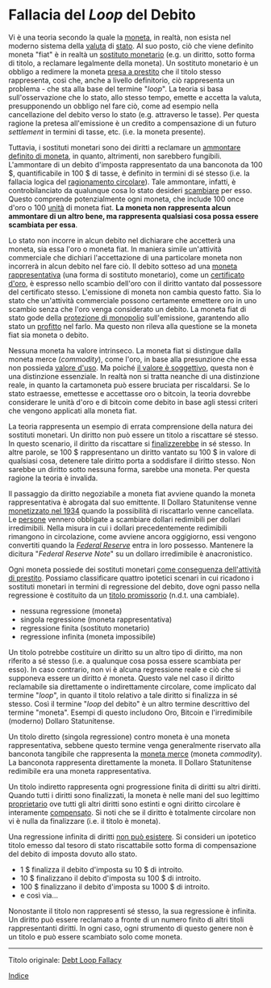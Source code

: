 # Fallacia del _Loop_ del Debito



Vi è una teoria secondo la quale la [moneta](ch005-money-taxonomy.md), in realtà, non esista nel moderno sistema della [valuta](https://en.wikipedia.org/wiki/Currency) di [stato](ch101-glossary.md#stato). Al suo posto, ciò che viene definito moneta "fiat" è in realtà un [sostituto monetario](https://wiki.mises.org/wiki/Money_substitutes) (e.g. un diritto, sotto forma di titolo, a reclamare legalmente della moneta). Un sostituto monetario è un obbligo a redimere la moneta [presa a prestito](ch101-glossary.md#prendere-a-prestito) che il titolo stesso rappresenta, così che, anche a livello definitorio, ciò rappresenta un problema - che sta alla base del termine "_loop_". La teoria si basa sull'osservazione che lo stato, allo stesso tempo, emette e accetta la valuta, presupponendo un obbligo nel fare ciò, come ad esempio nella cancellazione del debito verso lo stato (e.g. attraverso le tasse). Per questa ragione la pretesa all'emissione è un credito a compensazione di un futuro _settlement_ in termini di tasse, etc. (i.e. la moneta presente).

Tuttavia, i sostituti monetari sono dei diritti a reclamare un [ammontare definito di moneta](https://wiki.mises.org/wiki/Money_substitutes#Nature), in quanto, altrimenti, non sarebbero fungibili. L'ammontare di un debito d'imposta rappresentato da una banconota da 100 $, quantificabile in 100 $ di tasse, è definito in termini di sé stesso (i.e. la fallacia logica del [ragionamento circolare](https://it.wikipedia.org/wiki/Diallele)). Tale ammontare, infatti, è controbilanciato da qualunque cosa lo stato desideri [scambiare](ch101-glossary.md#scambio) per esso. Questo comprende potenzialmente ogni moneta, che include 100 once d'oro o 100 [unità](ch101-glossary.md#unità) di moneta fiat. **La moneta non rappresenta alcun ammontare di un altro bene, ma rappresenta qualsiasi cosa possa essere scambiata per essa**.

Lo stato non incorre in alcun debito nel dichiarare che accetterà una moneta, sia essa l'oro o moneta fiat. In maniera simile un'attività commerciale che dichiari l'accettazione di una particolare moneta non incorrerà in alcun debito nel fare ciò. Il debito sotteso ad una [moneta rappresentativa](https://en.wikipedia.org/wiki/Representative_money) (una forma di sostituto monetario), come un [certificato d'oro](https://en.wikipedia.org/wiki/Gold_certificate), è espresso nello scambio dell'oro con il diritto vantato dal possessore del certificato stesso. L'emissione di moneta non cambia questo fatto. Sia lo stato che un'attività commerciale possono certamente emettere oro in uno scambio senza che l'oro venga considerato un debito. La moneta fiat di stato gode della [protezione di monopolio](https://it.wikipedia.org/wiki/Contraffazione) sull'emissione, garantendo allo stato un [profitto](https://it.wikipedia.org/wiki/Signoraggio) nel farlo. Ma questo non rileva alla questione se la moneta fiat sia moneta o debito.

Nessuna moneta ha valore intrinseco. La moneta fiat si distingue dalla moneta merce (_commodity_), come l'oro, in base alla presunzione che essa non possieda [valore d'uso](https://en.wikipedia.org/wiki/Use_value). Ma poiché [il valore è soggettivo](https://en.wikipedia.org/wiki/Subjective_theory_of_value), questa non è una distinzione essenziale. In realtà non si tratta neanche di una distinzione reale, in quanto la cartamoneta può essere bruciata per riscaldarsi. Se lo stato estraesse, emettesse e accettasse oro o bitcoin, la teoria dovrebbe considerare le unità d'oro e di bitcoin come debito in base agli stessi criteri che vengono applicati alla moneta fiat.

La teoria rappresenta un esempio di errata comprensione della natura dei sostituti monetari. Un diritto non può essere un titolo a riscattare sé stesso. In questo scenario, il diritto da riscattare si [finalizzerebbe](https://it.wikipedia.org/wiki/Compensazione_(finanza)) in sé stesso. In altre parole, se 100 $ rappresentano un diritto vantato su 100 $ in valore di qualsiasi cosa, detenere tale diritto porta a soddisfare il diritto stesso. Non sarebbe un diritto sotto nessuna forma, sarebbe una moneta. Per questa ragione la teoria è invalida.

Il passaggio da diritto negoziabile a moneta fiat avviene quando la moneta rappresentativa è abrogata dal suo emittente. Il Dollaro Statunitense venne [monetizzato nel 1934](https://en.wikipedia.org/wiki/Gold_Reserve_Act) quando la possibilità di riscattarlo venne cancellata. Le [persone](ch101-glossary.md#persona) vennero obbligate a scambiare dollari redimibili per dollari irredimibili. Nella misura in cui i dollari precedentemente redimibili rimangono in circolazione, come avviene ancora oggigiorno, essi vengono convertiti quando la [_Federal Reserve_](https://en.wikipedia.org/wiki/Federal_Reserve) entra in loro possesso. Mantenere la dicitura "_Federal Reserve Note_" su un dollaro irredimibile è anacronistico.

Ogni moneta possiede dei sostituti monetari [come conseguenza dell'attività di prestito](ch046-credit-expansion-fallacy.md). Possiamo classificare quattro ipotetici scenari in cui ricadono i sostituti monetari in termini di regressione del debito, dove ogni passo nella regressione è costituito da un [titolo promissorio](https://it.wikipedia.org/wiki/Cambiale) (n.d.t. una cambiale).

* nessuna regressione (moneta)
* singola regressione (moneta rappresentativa)
* regressione finita (sostituto monetario)
* regressione infinita (moneta impossibile)

Un titolo potrebbe costituire un diritto su un altro tipo di diritto, ma non riferito a sé stesso (i.e. a qualunque cosa possa essere scambiata per esso). In caso contrario, non vi è alcuna regressione reale e ciò che si supponeva essere un diritto _è_ moneta. Questo vale nel caso il diritto reclamabile sia direttamente o indirettamente circolare, come implicato dal termine "_loop_", in quanto il titolo relativo a tale diritto si finalizza in sé stesso. Così il termine "_loop_ del debito" è un altro termine descrittivo del termine "moneta". Esempi di questo includono Oro, Bitcoin e l'irredimibile (moderno) Dollaro Statunitense.

Un titolo diretto (singola regressione) contro moneta è una moneta rappresentativa, sebbene questo termine venga generalmente riservato alla banconota tangibile che rappresenta la [moneta merce](https://it.wikipedia.org/wiki/Moneta_merce) (moneta _commodity_). La banconota rappresenta direttamente la moneta. Il Dollaro Statunitense redimibile era una moneta rappresentativa.

Un titolo indiretto rappresenta ogni progressione finita di diritti su altri diritti. Quando tutti i diritti sono finalizzati, la moneta è nelle mani del suo legittimo [proprietario](ch101-glossary.md#proprietario) ove tutti gli altri diritti sono estinti e ogni diritto circolare è interamente [compensato](https://it.wikipedia.org/wiki/Compensazione). Si noti che se il diritto è totalmente circolare non vi è nulla da finalizzare (i.e. il titolo è moneta).

Una regressione infinita di diritti [non può esistere](https://it.wikipedia.org/wiki/Ogni_tartaruga_poggia_su_un%27altra_tartaruga). Si consideri un ipotetico titolo emesso dal tesoro di stato riscattabile sotto forma di compensazione del debito di imposta dovuto allo stato.

* 1 $ finalizza il debito d'imposta su 10 $ di introito.
* 10 $ finalizzano il debito d'imposta su 100 $ di introito.
* 100 $ finalizzano il debito d'imposta su 1000 $ di introito.
* e così via...

Nonostante il titolo non rappresenti sé stesso, la sua regressione è infinita. Un diritto può essere reclamato a fronte di un numero finito di altri titoli rappresentanti diritti. In ogni caso, ogni strumento di questo genere non è un titolo e può essere scambiato solo come moneta.

---

Titolo originale: [Debt Loop Fallacy](https://github.com/libbitcoin/libbitcoin-system/wiki/Debt-Loop-Fallacy)

[Indice](/README.md)
